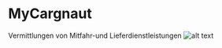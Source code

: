 # MyCargnaut
Vermittlungen von Mitfahr-und Lieferdienstleistungen
![alt text](https://github.com/[Demactus]/[MyCargonaut]/blob/[dev]/cargoLogo.png?raw=true)
